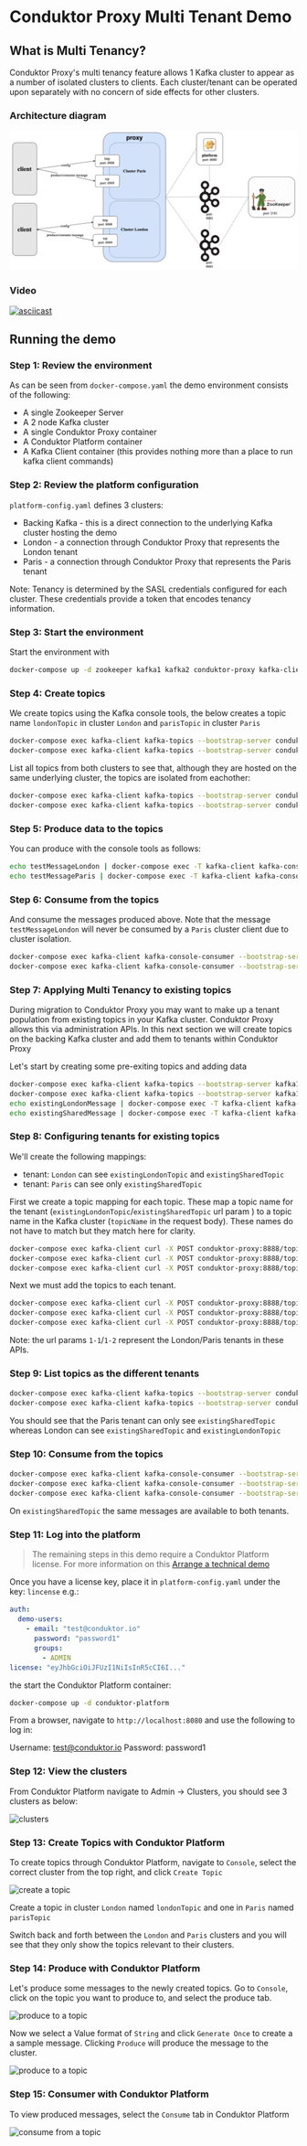 # Conduktor Proxy Multi Tenant Demo

## What is Multi Tenancy?

Conduktor Proxy's multi tenancy feature allows 1 Kafka cluster to appear as a number of isolated clusters to clients. Each cluster/tenant can be operated upon separately with no concern of side effects for other clusters.

### Architecture diagram
![architecture diagram](images/multi-tenant.png "multi tenant")

### Video

[![asciicast](https://asciinema.org/a/PncSYV3jST1cdlhla9JGGAVHy.svg)](https://asciinema.org/a/PncSYV3jST1cdlhla9JGGAVHy)

## Running the demo

### Step 1: Review the environment

As can be seen from `docker-compose.yaml` the demo environment consists of the following:

* A single Zookeeper Server
* A 2 node Kafka cluster
* A single Conduktor Proxy container
* A Conduktor Platform container
* A Kafka Client container (this provides nothing more than a place to run kafka client commands)

### Step 2: Review the platform configuration

`platform-config.yaml` defines 3 clusters:

* Backing Kafka - this is a direct connection to the underlying Kafka cluster hosting the demo
* London - a connection through Conduktor Proxy that represents the London tenant
* Paris - a connection through Conduktor Proxy that represents the Paris tenant

Note: Tenancy is determined by the SASL credentials configured for each cluster. These credentials provide a token that encodes tenancy information.

### Step 3: Start the environment

Start the environment with

```bash
docker-compose up -d zookeeper kafka1 kafka2 conduktor-proxy kafka-client
```

### Step 4: Create topics

We create topics using the Kafka console tools, the below creates a topic name `londonTopic` in cluster `London` and `parisTopic` in cluster `Paris`

```bash
docker-compose exec kafka-client kafka-topics --bootstrap-server conduktor-proxy:6969 --command-config /clientConfig/london.properties --create --topic londonTopic
docker-compose exec kafka-client kafka-topics --bootstrap-server conduktor-proxy:6969 --command-config /clientConfig/paris.properties --create --topic parisTopic
```

List all topics from both clusters to see that, although they are hosted on the same underlying cluster, the topics are isolated from eachother:

```bash
docker-compose exec kafka-client kafka-topics --bootstrap-server conduktor-proxy:6969 --command-config /clientConfig/london.properties --list
docker-compose exec kafka-client kafka-topics --bootstrap-server conduktor-proxy:6969 --command-config /clientConfig/paris.properties --list
```

### Step 5: Produce data to the topics

You can produce with the console tools as follows:

```bash
echo testMessageLondon | docker-compose exec -T kafka-client kafka-console-producer --bootstrap-server conduktor-proxy:6969 --producer.config /clientConfig/london.properties --topic londonTopic
echo testMessageParis | docker-compose exec -T kafka-client kafka-console-producer --bootstrap-server conduktor-proxy:6969 --producer.config /clientConfig/paris.properties --topic parisTopic
```

### Step 6: Consume from the topics

And consume the messages produced above. Note that the message `testMessageLondon` will never be consumed by a `Paris` cluster client due to cluster isolation. 

```bash
docker-compose exec kafka-client kafka-console-consumer --bootstrap-server conduktor-proxy:6969 --consumer.config /clientConfig/london.properties --topic londonTopic --from-beginning
docker-compose exec kafka-client kafka-console-consumer --bootstrap-server conduktor-proxy:6969 --consumer.config /clientConfig/paris.properties --topic parisTopic --from-beginning
```

### Step 7: Applying Multi Tenancy to existing topics

During migration to Conduktor Proxy you may want to make up a tenant population from existing topics in your Kafka cluster. Conduktor Proxy allows this via administration APIs. In this next section we will create topics on the backing Kafka cluster and add them to tenants within Conduktor Proxy

Let's start by creating some pre-exiting topics and adding data

```bash
docker-compose exec kafka-client kafka-topics --bootstrap-server kafka1:9092 --create --topic existingLondonTopic
docker-compose exec kafka-client kafka-topics --bootstrap-server kafka1:9092 --create --topic existingSharedTopic
echo existingLondonMessage | docker-compose exec -T kafka-client kafka-console-producer --bootstrap-server kafka1:9092 --topic existingLondonTopic
echo existingSharedMessage | docker-compose exec -T kafka-client kafka-console-producer --bootstrap-server kafka1:9092 --topic existingSharedTopic
```

### Step 8: Configuring tenants for existing topics

We'll create the following mappings:
* tenant: `London` can see `existingLondonTopic` and `existingSharedTopic`
* tenant: `Paris` can see only `existingSharedTopic`

First we create a topic mapping for each topic. These map a topic name for the tenant (`existingLondonTopic`/`existingSharedTopic` url param ) to a topic name in the Kafka cluster (`topicName` in the request body). These names do not have to match but they match here for clarity.

```bash
docker-compose exec kafka-client curl -X POST conduktor-proxy:8888/topicMappings/1-1/existingLondonTopic -d '{ "topicName":"existingLondonTopic" }'
docker-compose exec kafka-client curl -X POST conduktor-proxy:8888/topicMappings/1-1/existingSharedTopic -d '{ "topicName":"existingSharedTopic" }'
docker-compose exec kafka-client curl -X POST conduktor-proxy:8888/topicMappings/1-2/existingSharedTopic -d '{ "topicName":"existingSharedTopic" }'
```

Next we must add the topics to each tenant.

```bash
docker-compose exec kafka-client curl -X POST conduktor-proxy:8888/topics/1-1 -d '{ "name":"existingLondonTopic" }'
docker-compose exec kafka-client curl -X POST conduktor-proxy:8888/topics/1-1 -d '{ "name":"existingSharedTopic" }'
docker-compose exec kafka-client curl -X POST conduktor-proxy:8888/topics/1-2 -d '{ "name":"existingSharedTopic" }' 
```

Note: the url params `1-1`/`1-2` represent the London/Paris tenants in these APIs. 

### Step 9: List topics as the different tenants

```bash
docker-compose exec kafka-client kafka-topics --bootstrap-server conduktor-proxy:6969 --command-config /clientConfig/london.properties --list
docker-compose exec kafka-client kafka-topics --bootstrap-server conduktor-proxy:6969 --command-config /clientConfig/paris.properties --list
```

You should see that the Paris tenant can only see `existingSharedTopic` whereas London can see `existingSharedTopic` and `existingLondonTopic` 

### Step 10: Consume from the topics

```bash
docker-compose exec kafka-client kafka-console-consumer --bootstrap-server conduktor-proxy:6969 --consumer.config /clientConfig/london.properties --topic existingLondonTopic --from-beginning
docker-compose exec kafka-client kafka-console-consumer --bootstrap-server conduktor-proxy:6969 --consumer.config /clientConfig/london.properties --topic existingSharedTopic --from-beginning
docker-compose exec kafka-client kafka-console-consumer --bootstrap-server conduktor-proxy:6969 --consumer.config /clientConfig/paris.properties --topic existingSharedTopic --from-beginning
```

On `existingSharedTopic` the same messages are available to both tenants.


### Step 11: Log into the platform

> The remaining steps in this demo require a Conduktor Platform license. For more information on this [Arrange a technical demo](https://www.conduktor.io/contact/demo)

Once you have a license key, place it in `platform-config.yaml` under the key: `lincense` e.g.:

```yaml
auth:
  demo-users:
    - email: "test@conduktor.io"
      password: "password1"
      groups:
        - ADMIN
license: "eyJhbGciOiJFUzI1NiIsInR5cCI6I..."
```

the start the Conduktor Platform container:

```bash
docker-compose up -d conduktor-platform
```

From a browser, navigate to `http://localhost:8080` and use the following to log in:

Username: test@conduktor.io
Password: password1

### Step 12: View the clusters

From Conduktor Platform navigate to Admin -> Clusters, you should see 3 clusters as below:

![clusters](images/clusters.png "Clusters")

### Step 13: Create Topics with Conduktor Platform

To create topics through Conduktor Platform, navigate to `Console`, select the correct cluster from the top right, and click `Create Topic`

![create a topic](images/create_topic.png "Create Topic")

Create a topic in cluster `London` named `londonTopic` and one in `Paris` named `parisTopic`

Switch back and forth between the `London` and `Paris` clusters and you will see that they only show the topics relevant to their clusters. 

### Step 14: Produce with Conduktor Platform

Let's produce some messages to the newly created topics. Go to `Console`, click on the topic you want to produce to, and select the produce tab.

![produce to a topic](images/produce1.png "Produce")

Now we select a Value format of `String` and click `Generate Once` to create a a sample message. Clicking `Produce` will produce the message to the cluster.

![produce to a topic](images/produce2.png "Produce")

### Step 15: Consumer with Conduktor Platform

To view produced messages, select the `Consume` tab in Conduktor Platform

![consume from a topic](images/consume.png "Consume")
